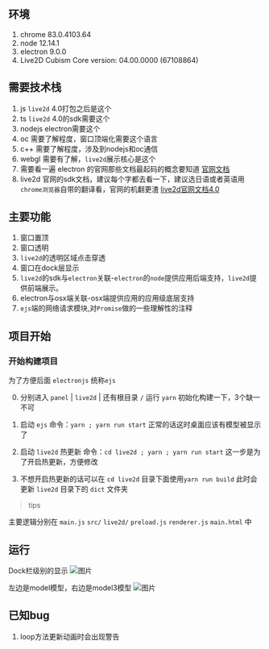 ## 环境
1. chrome 83.0.4103.64
2. node 12.14.1
3. electron 9.0.0
4. Live2D Cubism Core version: 04.00.0000 (67108864)

## 需要技术栈

1. js `live2d` 4.0打包之后是这个
2. ts `live2d` 4.0的sdk需要这个
3. nodejs electron需要这个
4. oc 需要了解程度，窗口顶端化需要这个语言
5. c++ 需要了解程度，涉及到nodejs和oc通信
6. webgl 需要有了解，`live2d`展示核心是这个
7. 需要看一遍 electron 的官网那些文档最起码的概念要知道 [官网文档](https://www.electronjs.org/docs)
8. live2d 官网的sdk文档，建议每个字都去看一下，建议选日语或者英语用`chrome浏览器`自带的翻译看，官网的机翻更渣 [live2d官网文档4.0](https://docs.live2d.com/cubism-sdk-manual/top/?locale=ja) 

## 主要功能

1. 窗口置顶
2. 窗口透明
3. `live2d`的透明区域点击穿透
4. 窗口在dock层显示
5. `live2d`的sdk与`electron`关联-`electron`的`node`提供应用后端支持，`live2d`提供前端展示。
6. electron与osx端关联-osx端提供应用的应用级底层支持
7. `ejs`端的网络请求模块,对`Promise`做的一些理解性的注释

## 项目开始

### 开始构建项目

为了方便后面 `electronjs` 统称`ejs`

0. 分别进入 `panel` | `live2d` | 还有根目录 `/` 运行 `yarn` 初始化构建一下，3个缺一不可

1. 启动 `ejs` 命令：`yarn ; yarn run start` 正常的话这时桌面应该有模型被显示了
2. 启动 `live2d` 热更新 命令：`cd live2d ; yarn ; yarn run start` 这一步是为了开启热更新，方便修改
3. 不想开启热更新的话可以在 `cd live2d` 目录下面使用`yarn run build` 此时会更新 `live2d` 目录下的 `dict` 文件夹

> tips

主要逻辑分别在 `main.js` `src/` `live2d/` `preload.js` `renderer.js` `main.html` 中

## 运行

Dock栏级别的显示
![图片](https://nekoya.oss-cn-beijing.aliyuncs.com/blog/2020-07-01-113749.png?x-oss-process=style/shuiyin)

左边是model模型，右边是model3模型
![图片](https://nekoya.oss-cn-beijing.aliyuncs.com/blog/2020-07-02-094546.png?x-oss-process=style/shuiyin)

## 已知bug

1. loop方法更新动画时会出现警告
